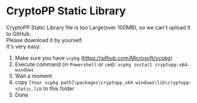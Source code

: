 # CryptoPP Static Library
CryptoPP Static Library file is too Large(over 100MB), so we can't upload it to GitHub.  
Please download it by yourself.  
It's very easy:  
1. Make sure you have `vcpkg` (https://github.com/Microsoft/vcpkg)
2. Execute command (in `Powershell` or `cmd`): `vcpkg install cryptopp:x64-windows`
3. Wait a moment
4. copy `[Your vcpkg path]\packages\cryptopp_x64-windows\lib\cryptopp-static.lib` to this folder
5. Done